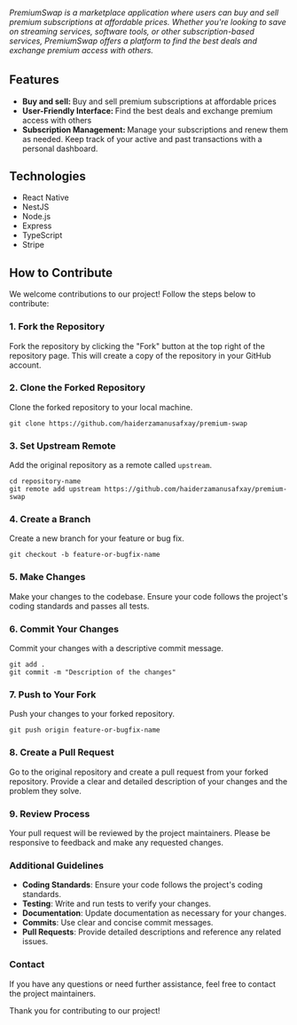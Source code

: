 <h6>PremiumSwap is a marketplace application where users can buy and sell premium subscriptions at affordable prices. Whether you're looking to save on streaming services, software tools, or other subscription-based services, PremiumSwap offers a platform to find the best deals and exchange premium access with others.</h6>

<h2>Features</h2>
<ul>
    <li>
        <strong>
            Buy and sell:
        </strong>
          Buy and sell premium subscriptions at affordable prices</li>
    <li>
        <strong>
            User-Friendly Interface: 
        </strong>
          Find the best deals and exchange premium access with others      
    </li>
    <li>
        <strong>
            Subscription Management:
        </strong>
          Manage your subscriptions and renew them as needed. Keep track of your active and past transactions with a personal dashboard.
    </li>
</ul>

<h2>Technologies</h2>
<ul>
    <li>React Native</li>
    <li>NestJS</li>
    <li>Node.js</li>
    <li>Express</li>
    <li>TypeScript</li>
    <li>Stripe</li>
</ul>

<h2>How to Contribute</h2>
<p>We welcome contributions to our project! Follow the steps below to contribute:</p>

<h3>1. Fork the Repository</h3>
<p>Fork the repository by clicking the "Fork" button at the top right of the repository page. This will create a copy of the repository in your GitHub account.</p>

<h3>2. Clone the Forked Repository</h3>
<p>Clone the forked repository to your local machine.</p>
<pre><code>git clone https://github.com/haiderzamanusafxay/premium-swap</code></pre>

<h3>3. Set Upstream Remote</h3>
<p>Add the original repository as a remote called <code>upstream</code>.</p>
<pre><code>cd repository-name
git remote add upstream https://github.com/haiderzamanusafxay/premium-swap</code></pre>

<h3>4. Create a Branch</h3>
<p>Create a new branch for your feature or bug fix.</p>
<pre><code>git checkout -b feature-or-bugfix-name</code></pre>

<h3>5. Make Changes</h3>
<p>Make your changes to the codebase. Ensure your code follows the project's coding standards and passes all tests.</p>

<h3>6. Commit Your Changes</h3>
<p>Commit your changes with a descriptive commit message.</p>
<pre><code>git add .
git commit -m "Description of the changes"</code></pre>

<h3>7. Push to Your Fork</h3>
<p>Push your changes to your forked repository.</p>
<pre><code>git push origin feature-or-bugfix-name</code></pre>

<h3>8. Create a Pull Request</h3>
<p>Go to the original repository and create a pull request from your forked repository. Provide a clear and detailed description of your changes and the problem they solve.</p>

<h3>9. Review Process</h3>
<p>Your pull request will be reviewed by the project maintainers. Please be responsive to feedback and make any requested changes.</p>

<h3>Additional Guidelines</h3>
<ul>
  <li><strong>Coding Standards</strong>: Ensure your code follows the project's coding standards.</li>
  <li><strong>Testing</strong>: Write and run tests to verify your changes.</li>
  <li><strong>Documentation</strong>: Update documentation as necessary for your changes.</li>
  <li><strong>Commits</strong>: Use clear and concise commit messages.</li>
  <li><strong>Pull Requests</strong>: Provide detailed descriptions and reference any related issues.</li>
</ul>

<h3>Contact</h3>
<p>If you have any questions or need further assistance, feel free to contact the project maintainers.</p>
<p>Thank you for contributing to our project!</p>
